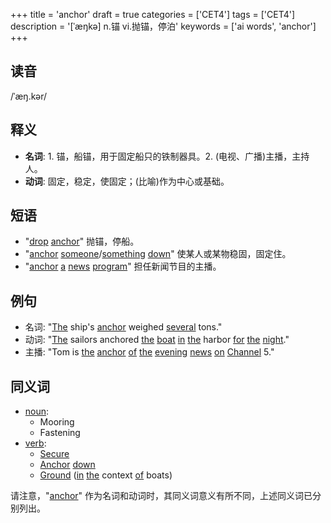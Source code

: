 +++
title = 'anchor'
draft = true
categories = ['CET4']
tags = ['CET4']
description = '[ˈæŋkə] n.锚 vi.抛锚，停泊'
keywords = ['ai words', 'anchor']
+++

## 读音
/ˈæŋ.kər/

## 释义
- **名词**: 1. 锚，船锚，用于固定船只的铁制器具。2. (电视、广播)主播，主持人。
- **动词**: 固定，稳定，使固定；(比喻)作为中心或基础。

## 短语
- "[drop](/post/drop/) [anchor](/post/anchor/)" 抛锚，停船。
- "[anchor](/post/anchor/) [someone](/post/someone/)/[something](/post/something/) [down](/post/down/)" 使某人或某物稳固，固定住。
- "[anchor](/post/anchor/) [a](/post/a/) [news](/post/news/) [program](/post/program/)" 担任新闻节目的主播。

## 例句
- 名词: "[The](/post/the/) ship's [anchor](/post/anchor/) weighed [several](/post/several/) tons."
- 动词: "[The](/post/the/) sailors anchored [the](/post/the/) [boat](/post/boat/) [in](/post/in/) [the](/post/the/) harbor [for](/post/for/) [the](/post/the/) [night](/post/night/)."
- 主播: "Tom is [the](/post/the/) [anchor](/post/anchor/) [of](/post/of/) [the](/post/the/) [evening](/post/evening/) [news](/post/news/) [on](/post/on/) [Channel](/post/channel/) 5."

## 同义词
- [noun](/post/noun/):
  - Mooring
  - Fastening
- [verb](/post/verb/):
  - [Secure](/post/secure/)
  - [Anchor](/post/anchor/) [down](/post/down/)
  - [Ground](/post/ground/) ([in](/post/in/) [the](/post/the/) context [of](/post/of/) boats)
  
请注意，"[anchor](/post/anchor/)" 作为名词和动词时，其同义词意义有所不同，上述同义词已分别列出。
